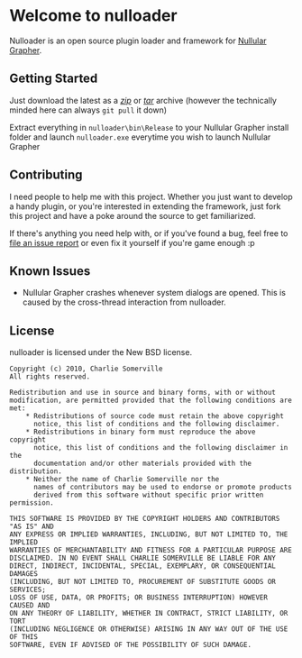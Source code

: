 # Welcome to nulloader
Nulloader is an open source plugin loader and framework for [Nullular Grapher](http://nullular.com/grapher).

## Getting Started
Just download the latest as a [*zip*](http://github.com/charliesome/nulloader/zipball/master) or [*tar*](http://github.com/charliesome/nulloader/tarball/master) archive (however the technically minded here can always `git pull` it down)

Extract everything in `nulloader\bin\Release` to your Nullular Grapher install folder and launch `nulloader.exe` everytime you wish to launch Nullular Grapher

## Contributing
I need people to help me with this project. Whether you just want to develop a handy plugin, or you're interested in extending the framework, just fork this project and have a poke around the source to get familiarized.

If there's anything you need help with, or if you've found a bug, feel free to [file an issue report](http://github.com/charliesome/nulloader/issues) or even fix it yourself if you're game enough :p

## Known Issues

* Nullular Grapher crashes whenever system dialogs are opened. This is caused by the cross-thread interaction from nulloader.

## License

nulloader is licensed under the New BSD license.

    Copyright (c) 2010, Charlie Somerville
    All rights reserved.

    Redistribution and use in source and binary forms, with or without
    modification, are permitted provided that the following conditions are met:
        * Redistributions of source code must retain the above copyright
          notice, this list of conditions and the following disclaimer.
        * Redistributions in binary form must reproduce the above copyright
          notice, this list of conditions and the following disclaimer in the
          documentation and/or other materials provided with the distribution.
        * Neither the name of Charlie Somerville nor the
          names of contributors may be used to endorse or promote products
          derived from this software without specific prior written permission.

    THIS SOFTWARE IS PROVIDED BY THE COPYRIGHT HOLDERS AND CONTRIBUTORS "AS IS" AND
    ANY EXPRESS OR IMPLIED WARRANTIES, INCLUDING, BUT NOT LIMITED TO, THE IMPLIED
    WARRANTIES OF MERCHANTABILITY AND FITNESS FOR A PARTICULAR PURPOSE ARE
    DISCLAIMED. IN NO EVENT SHALL CHARLIE SOMERVILLE BE LIABLE FOR ANY
    DIRECT, INDIRECT, INCIDENTAL, SPECIAL, EXEMPLARY, OR CONSEQUENTIAL DAMAGES
    (INCLUDING, BUT NOT LIMITED TO, PROCUREMENT OF SUBSTITUTE GOODS OR SERVICES;
    LOSS OF USE, DATA, OR PROFITS; OR BUSINESS INTERRUPTION) HOWEVER CAUSED AND
    ON ANY THEORY OF LIABILITY, WHETHER IN CONTRACT, STRICT LIABILITY, OR TORT
    (INCLUDING NEGLIGENCE OR OTHERWISE) ARISING IN ANY WAY OUT OF THE USE OF THIS
    SOFTWARE, EVEN IF ADVISED OF THE POSSIBILITY OF SUCH DAMAGE.
